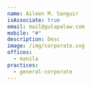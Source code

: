 ```yaml
---
name: Aileen M. Sanguir
isAssociate: true
email: mail@gulapalaw.com
mobile: "#"
description: Desc
image: /img/corporate.svg
offices:
  - manila
practices:
  - general-corporate
---
```

